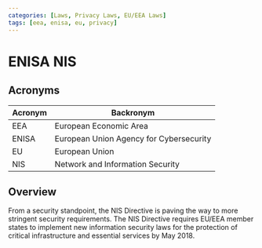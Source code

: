 ```yaml
---
categories: [Laws, Privacy Laws, EU/EEA Laws]
tags: [eea, enisa, eu, privacy]
---
```


# ENISA NIS

## Acronyms

| Acronym | Backronym |
| - | - |
| EEA | European Economic Area |
| ENISA | European Union Agency for Cybersecurity |
| EU | European Union |
| NIS | Network and Information Security |

## Overview

From a security standpoint, the NIS Directive is paving the way to more stringent security requirements. The NIS Directive requires EU/EEA member states to implement new information security laws for the protection of critical infrastructure and essential services by May 2018.

